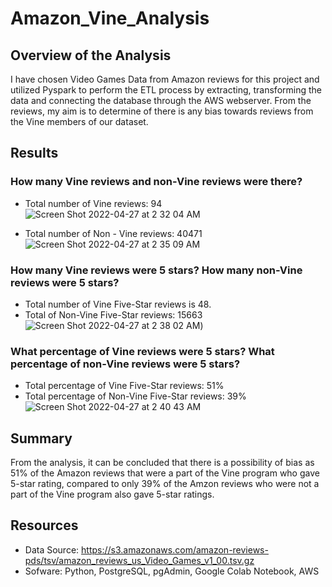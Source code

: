 # Amazon_Vine_Analysis

## Overview of the Analysis
I have chosen Video Games Data from Amazon reviews for this project and utilized Pyspark to perform the ETL process by extracting, transforming the data and connecting the database through the AWS webserver. From the reviews, my aim is to determine of there is any bias towards reviews from the Vine members of our dataset. 

## Results

### How many Vine reviews and non-Vine reviews were there?
- Total number of Vine reviews: 94
![Screen Shot 2022-04-27 at 2 32 04 AM](https://user-images.githubusercontent.com/93291994/165458967-89ed8c25-bd05-4532-9a12-b79179126c2a.png)

- Total number of Non - Vine reviews: 40471
![Screen Shot 2022-04-27 at 2 35 09 AM](https://user-images.githubusercontent.com/93291994/165459004-e12176cb-696e-43e5-8385-5ca800a4522a.png)

### How many Vine reviews were 5 stars? How many non-Vine reviews were 5 stars?
- Total number of Vine Five-Star reviews is 48.
- Total of Non-Vine Five-Star reviews: 15663
![Screen Shot 2022-04-27 at 2 38 02 AM](https://user-images.githubusercontent.com/93291994/165459074-59072bf0-9d8c-46ca-be60-276563db2e01.png))

### What percentage of Vine reviews were 5 stars? What percentage of non-Vine reviews were 5 stars?
- Total percentage of Vine Five-Star reviews: 51%
- Total percentage of Non-Vine Five-Star reviews: 39%
![Screen Shot 2022-04-27 at 2 40 43 AM](https://user-images.githubusercontent.com/93291994/165459108-aca8fd49-080f-43b7-8c7b-8d1be1cff215.png)

## Summary 
From the analysis, it can be concluded that there is a possibility of bias as 51% of the Amazon reviews that were a part of the Vine program who gave 5-star rating, compared to only 39% of the Amzon reviews who were not a part of the Vine program also gave 5-star ratings. 

## Resources
- Data Source: https://s3.amazonaws.com/amazon-reviews-pds/tsv/amazon_reviews_us_Video_Games_v1_00.tsv.gz
- Sofware: Python, PostgreSQL, pgAdmin, Google Colab Notebook, AWS
